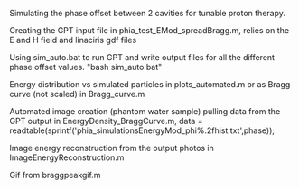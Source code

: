 Simulating the phase offset between 2 cavities for tunable proton therapy.

Creating the GPT input file in phia_test_EMod_spreadBragg.m,
  relies on the E and H field and linaciris gdf files
  
Using sim_auto.bat to run GPT and write output files for all the different phase offset values. "bash sim_auto.bat"

Energy distribution vs simulated particles in plots_automated.m or as Bragg curve (not scaled) in Bragg_curve.m

Automated image creation (phantom water sample) pulling data from the GPT output in EnergyDensity_BraggCurve.m,
  data = readtable(sprintf('phia_simulationsEnergyMod_phi%.2fhist.txt',phase));
  
Image energy reconstruction from the output photos in ImageEnergyReconstruction.m

Gif from braggpeakgif.m
